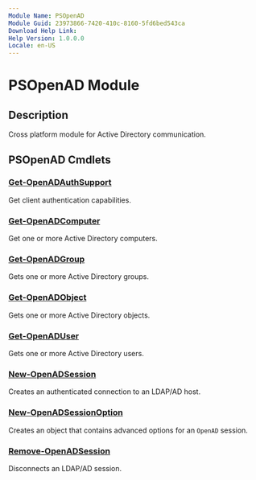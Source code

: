 ```yaml
---
Module Name: PSOpenAD
Module Guid: 23973866-7420-410c-8160-5fd6bed543ca
Download Help Link: 
Help Version: 1.0.0.0
Locale: en-US
---
```


# PSOpenAD Module
## Description
Cross platform module for Active Directory communication.

## PSOpenAD Cmdlets
### [Get-OpenADAuthSupport](Get-OpenADAuthSupport.md)
Get client authentication capabilities.

### [Get-OpenADComputer](Get-OpenADComputer.md)
Get one or more Active Directory computers.

### [Get-OpenADGroup](Get-OpenADGroup.md)
Gets one or more Active Directory groups.

### [Get-OpenADObject](Get-OpenADObject.md)
Gets one or more Active Directory objects.

### [Get-OpenADUser](Get-OpenADUser.md)
Gets one or more Active Directory users.

### [New-OpenADSession](New-OpenADSession.md)
Creates an authenticated connection to an LDAP/AD host.

### [New-OpenADSessionOption](New-OpenADSessionOption.md)
Creates an object that contains advanced options for an `OpenAD` session.

### [Remove-OpenADSession](Remove-OpenADSession.md)
Disconnects an LDAP/AD session.

